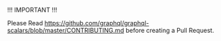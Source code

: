 !!! IMPORTANT !!!

Please Read
https://github.com/graphql/graphql-scalars/blob/master/CONTRIBUTING.md before
creating a Pull Request.
